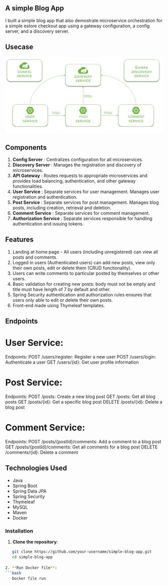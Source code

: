 ## A simple Blog App

I built a simple blog app that also demostrate microservice orchestration for a simple estore checkout app using a gateway configuration, a config server, and a discovery server.

## Usecase
![Microservice Orchestration Architecure](images/msorchestration.png)


## Components

1. **Config Server** : Centralizes configuration for all microservices.
2. **Discovery Server** : Manages the registration and discovery of microservices.
3. **API Gateway** : Routes requests to appropriate microservices and provides load balancing, authentication, and other gateway functionalities.
4. **User Service** : Separate services for user management. Manages user registration and authentication.
5. **Post Service** : Separate services for post management. Manages blog posts, including creation, retrieval and deletion.
6. **Comment Service** : Separate services for comment management.
7. **Authorization Service** : Separate services responsible for handling authentication and issuing tokens. 

## Features

1. Landing at home page - All users (including unregistered) can view all posts and comments.
2. Logged in users (Authenticated users) can add new posts, view only their own posts, edit or delete them (CRUD functionality).
3. Users can write comments to particular posted by themselves or other users.
4. Basic validation for creating new posts: body must not be empty and title must have length of 7 by default and other.
5. Spring Security authentication and authorization rules ensures that users only able to edit or delete their own posts.
6. Front-end made using Thymeleaf templates.

## Endpoints

# User Service:
Endpoints:
POST /users/register: Register a new user
POST /users/login: Authenticate a user
GET /users/{id}: Get user profile information

# Post Service:
Endpoints:
POST /posts: Create a new blog post
GET /posts: Get all blog posts
GET /posts/{id}: Get a specific blog post
DELETE /posts/{id}: Delete a blog post

# Comment Service:
Endpoints:
POST /posts/{postId}/comments: Add a comment to a blog post
GET /posts/{postId}/comments: Get all comments for a blog post
DELETE /comments/{id}: Delete a comment

## Technologies Used

- Java
- Spring Boot
- Spring Data JPA
- Spring Security
- Thymeleaf
- MySQL
- Maven
- Docker

### Installation
1. **Clone the repository**:
```bash
   git clone https://github.com/your-username/simple-blog-app.git
   cd simple-blog-app

2. **Run Docker file**:
```bash
   Docker file run 

